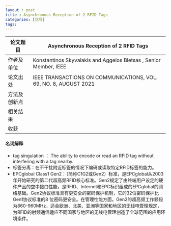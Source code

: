 ```yaml
---
layout : post
title : Asynchronous Reception of 2 RFID Tags 
categories: [信号]
tags: 
---
```


<script src="https://polyfill.io/v3/polyfill.min.js?features=es6"></script>
<script id="MathJax-script" async src="https://cdn.jsdelivr.net/npm/mathjax@3/es5/tex-mml-chtml.js"></script>
| 论文题目     | Asynchronous Reception of 2 RFID Tags                        |
| ------------ | ------------------------------------------------------------ |
| 作者及单位   | Konstantinos Skyvalakis and Aggelos Bletsas , Senior Member, IEEE |
| 论文出处     | IEEE TRANSACTIONS ON COMMUNICATIONS, VOL. 69, NO. 8, AUGUST 2021 |
| 方法及创新点 |                                                              |
| 相关结果     |                                                              |
| 收获         |                                                              |



#### 名词解释

* tag singulation ： The ability to encode or read an RFID tag without interfering with a tag nearby.
* 标签分离：在不干扰附近标签的情况下编码或读取特定RFID标签的能力。
* EPCglobal Class1 Gen2：（简称C1G2或Gen2）标准，是EPCglobal从2003年开始研究的第二代超高频RFID核心标准。Gen2规定了由终端用户设定的硬件产品的空中接口性能，是RFID、Internet和EPC标识组成的EPCglobal的网络基础。Gen2协议标准具有更安全的密码保护机制，它的32位密码保护比Gen1协议标准的8 位密码更安全。在管理性能方面，Gen2的超高频工作频段为860-960MHz，适合欧洲、北美、亚洲等国家和地区的无线电管理规定，为RFID的射频通信适应不同国家与地区的无线电管理创造了全球范围的应用环境条件。



